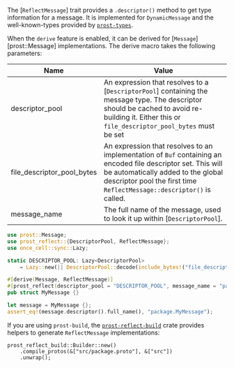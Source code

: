 The [`ReflectMessage`] trait provides a `.descriptor()` method to get type information for a message. It is implemented for `DynamicMessage` and the well-known-types provided by [`prost-types`](https://docs.rs/prost-types/0.10.0/prost_types).

When the `derive` feature is enabled, it can be derived for [`Message`][prost::Message] implementations. The
derive macro takes the following parameters:

| Name            | Value |
|-----------------|-------|
| descriptor_pool | An expression that resolves to a [`DescriptorPool`] containing the message type. The descriptor should be cached to avoid re-building it. Either this or `file_descriptor_pool_bytes` must be set |
| file_descriptor_pool_bytes | An expression that resolves to an implementation of `Buf` containing an encoded file descriptor set. This will be automatically added to the global descriptor pool the first time `ReflectMessage::descriptor()` is called. |
| message_name    | The full name of the message, used to look it up within [`DescriptorPool`]. |

```rust
use prost::Message;
use prost_reflect::{DescriptorPool, ReflectMessage};
use once_cell::sync::Lazy;

static DESCRIPTOR_POOL: Lazy<DescriptorPool>
    = Lazy::new(|| DescriptorPool::decode(include_bytes!("file_descriptor_set.bin").as_ref()).unwrap());

#[derive(Message, ReflectMessage)]
#[prost_reflect(descriptor_pool = "DESCRIPTOR_POOL", message_name = "package.MyMessage")]
pub struct MyMessage {}

let message = MyMessage {};
assert_eq!(message.descriptor().full_name(), "package.MyMessage");
```

If you are using `prost-build`, the [`prost-reflect-build`](https://crates.io/crates/prost-reflect-build) crate provides helpers to generate `ReflectMessage` implementations:

```rust,no_run
prost_reflect_build::Builder::new()
    .compile_protos(&["src/package.proto"], &["src"])
    .unwrap();
```